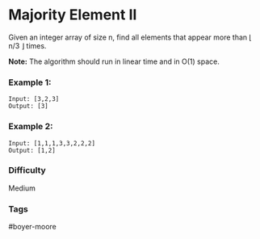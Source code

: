 # Majority Element II

Given an integer array of size n, find all elements that appear more than ⌊ n/3 ⌋ times.

**Note:** The algorithm should run in linear time and in O(1) space.

### Example 1:

```
Input: [3,2,3]
Output: [3]
```

### Example 2:

```
Input: [1,1,1,3,3,2,2,2]
Output: [1,2]
```

### Difficulty

Medium

### Tags

#boyer-moore
